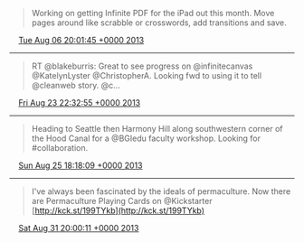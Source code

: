 > Working on getting Infinite PDF for the iPad out this month. Move pages around like scrabble or crosswords, add transitions and save.

<img src="../../media/tweet.ico" width="12" /> [Tue Aug 06 20:01:45 +0000 2013](https://twitter.com/ChristopherA/status/364838726192476160)

----

> RT @blakeburris: Great to see progress on @infinitecanvas @KatelynLyster @ChristopherA. Looking fwd to using it to tell @cleanweb story. @c…

<img src="../../media/tweet.ico" width="12" /> [Fri Aug 23 22:32:55 +0000 2013](https://twitter.com/ChristopherA/status/371037360940519425)

----

> Heading to Seattle then Harmony Hill along southwestern corner of the Hood Canal for a @BGIedu faculty workshop. Looking for #collaboration.

<img src="../../media/tweet.ico" width="12" /> [Sun Aug 25 18:18:09 +0000 2013](https://twitter.com/ChristopherA/status/371698022456909824)

----

> I've always been fascinated by the ideals of permaculture. Now there are Permaculture Playing Cards on @Kickstarter [http://kck.st/199TYkb](http://kck.st/199TYkb)

<img src="../../media/tweet.ico" width="12" /> [Sat Aug 31 20:00:11 +0000 2013](https://twitter.com/ChristopherA/status/373898027263483905)